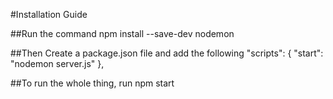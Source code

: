 


#Installation Guide

##Run the command 
npm install --save-dev nodemon

##Then Create a package.json file and add the following
"scripts": {
    "start": "nodemon server.js"
 },




 ##To run the whole thing, run 
 npm start